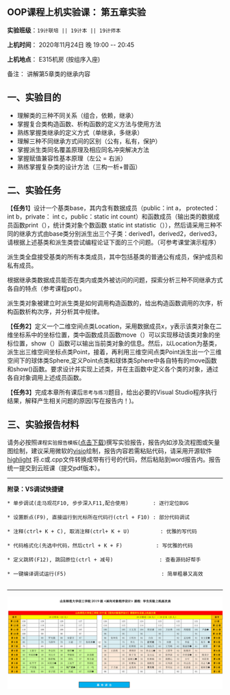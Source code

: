 **OOP课程上机实验课： 第五章实验**
---

**实验班级**：`19计联培 || 19计本 || 19计师本`

**上机时间**： 
                2020年11月24日 晚 19:00 -- 20:45
          

**上机地点**：  E315机房 (按组序入座)


备注： 讲解第5章类的继承内容

## 一、实验目的

*  理解类的三种不同关系（组合，依赖，继承）
*  掌握复合类构造函数、析构函数的定义方法与使用方法
*  熟练掌握类继承的定义方式（单继承，多继承）
*  理解三种不同继承方式间的区别（公有，私有，保护）
*  掌握派生类同名覆盖原理及相应同名冲突解决方法
*  掌握赋值兼容性基本原理（左公 = 右派）
*  熟练掌握复杂类的设计方法（三构一析+普函）

## 二、实验任务


【**任务1**】设计一个基类base，其内含有数据成员（public：int a， protected： int b，private： int c，public：static int count）和函数成员（输出类的数据成员函数print（），统计类对象个数函数 static int statistic（）），然后请采用三种不同的继承方式由base类分别派生出三个子类：derived1，derived2，derived3，请根据上述基类和派生类尝试编程论证下面的三个问题。（可参考课堂演示程序）

派生类全盘接受基类的所有本类成员，其中包括基类的普通公有成员，保护成员和私有成员。

根据继承类数据成员能否在类内或类外被访问的问题，探索分析三种不同继承方式各自的特点（参考课程ppt）。

派生类对象被建立时派生类是如何调用构造函数的，给出构造函数调用的次序，析构函数析构次序，并分析其中规律。

【**任务2**】定义一个二维空间点类Location，采用数据成员x，y表示该类对象在二维坐标系中的坐标位置，类中函数成员函数move（）可以实现移动该类对象的坐标位置，show（）函数可以输出当前类对象的信息。然后，以Location为基类，派生出三维空间坐标点类Point，接着，再利用三维空间点类Point派生出一个三维空间下的球体类Sphere,定义Point点类和球体类Sphere中各自特有的move函数和show()函数。要求设计并实现上述类，并在主函数中定义各个类的对象，通过各自对象调用上述成员函数。


【**任务3**】完成本章所有课后`思考与练习`题目，给出必要的Visual Studio程序执行结果，解释产生相关问题的原因(写在报告内！)。


## 三、实验报告材料


请务必按照`课程实验报告模板`([点击下载](https://github.com/tsingke/OOP_CS2020/blob/master/%E5%AE%9E%E9%AA%8C%E6%8A%A5%E5%91%8A/%E3%80%8A%E9%9D%A2%E5%90%91%E5%AF%B9%E8%B1%A1%E7%A8%8B%E5%BA%8F%E8%AE%BE%E8%AE%A1%E3%80%8B%E5%AE%9E%E9%AA%8C%E6%8A%A5%E5%91%8A%E6%A8%A1%E6%9D%BF.docx))撰写实验报告，报告内如涉及流程图或矢量图绘制，建议采用微软的[visio](https://pan.baidu.com/s/1L4y1pWXcJjojZlIAQZjPAg)绘制，报告内容若需粘贴代码，请采用开源软件 [highlight](http://www.andre-simon.de/zip/highlight-setup-3.53-x64.exe) 将.c或.cpp文件转换成带有行号的代码，然后粘贴到word报告内。报告统一提交到云班课（提交pdf版本）。

---

  **附录：VS调试快捷键**

   ```  
   * 单步调试(走马观花F10, 步步深入F11,配合使用)        : 逐行定位BUG
   
   * 设置断点(F9), 直接运行到光标所在代码行(ctrl + F10) : 部分代码调试
   
   * 注释(ctrl+ K + C), 取消注释(ctrl+ K + U)          : 优雅的写代码
   
   * 代码格式化(先选中代码，然后ctrl + K + F)           : 写优雅的代码
   
   * 定义跳转(F12), 跳回原位(ctrl + 减号)               : 查看源码好帮手
   
   * 一键编译调试运行(F5)                               : 简单粗暴又高效                      
 

   ```


---

![image](https://github.com/tsingke/OOP_CS2020/blob/master/%E5%AE%9E%E9%AA%8C%E6%8A%A5%E5%91%8A/SeatArrangement.png)

